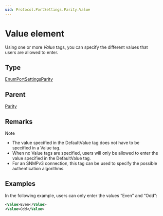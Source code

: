```yaml
---
uid: Protocol.PortSettings.Parity.Value
---
```


# Value element

Using one or more *Value* tags, you can specify the different values that users are allowed to enter.

## Type

[EnumPortSettingsParity](xref:Protocol-EnumPortSettingsParity)

## Parent

[Parity](xref:Protocol.PortSettings.Parity)

## Remarks

> [!NOTE]
>
> - The value specified in the DefaultValue tag does not have to be specified in a Value tag.
> - When no Value tags are specified, users will only be allowed to enter the value specified in the DefaultValue tag.
> - For an SNMPv3 connection, this tag can be used to specify the possible authentication algorithms.

## Examples

In the following example, users can only enter the values “Even” and “Odd”:

```xml
<Value>Even</Value>
<Value>Odd</Value>
```
